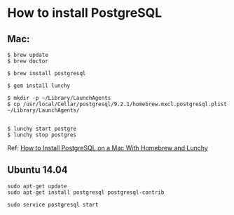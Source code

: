 # How to install PostgreSQL
##	Mac:

	$ brew update
	$ brew doctor
	
	$ brew install postgresql
	
	$ gem install lunchy
	
	$ mkdir -p ~/Library/LaunchAgents
	$ cp /usr/local/Cellar/postgresql/9.2.1/homebrew.mxcl.postgresql.plist ~/Library/LaunchAgents/

	
	$ lunchy start postgre
	$ lunchy stop postgres

Ref: [How to Install PostgreSQL on a Mac With Homebrew and Lunchy](https://www.moncefbelyamani.com/how-to-install-postgresql-on-a-mac-with-homebrew-and-lunchy/)

## Ubuntu 14.04

	sudo apt-get update
	sudo apt-get install postgresql postgresql-contrib
	
	sudo service postgresql start